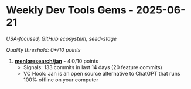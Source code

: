 # Weekly Dev Tools Gems - 2025-06-21
*USA-focused, GitHub ecosystem, seed-stage*

*Quality threshold: 0+/10 points*

1. **[menloresearch/jan](https://github.com/menloresearch/jan)** - 4.0/10 points
   - Signals: 133 commits in last 14 days (20 feature commits)
   - VC Hook: Jan is an open source alternative to ChatGPT that runs 100% offline on your computer
